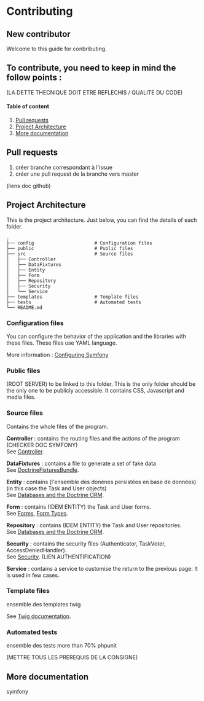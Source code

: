 # Contributing

## New contributor

Welcome to this guide for conbributing.

To contribute, you need to keep in mind the follow points :
- 


(LA DETTE THECNIQUE DOIT ETRE REFLECHIS / QUALITE DU CODE)  

#### Table of content

1. [Pull requests](#pull-requests)
2. [Project Architecture](#architecture)
3. [More documentation](#more)

## <a name="pull-requests"></a>Pull requests

1. créer branche correspondant à l'issue
2. créer une pull request de la branche vers master

(liens doc github)

## <a name="architecture"></a>Project Architecture
This is the project architecture. Just below, you can find the details of each folder.

    .
    ├── config                      # Configuration files
    ├── public                      # Public files
    ├── src                         # Source files
    │   ├── Controller              
    │   ├── DataFixtures         
    │   ├── Entity              
    │   ├── Form         
    │   ├── Repository         
    │   ├── Security
    |   └── Service           
    ├── templates                   # Template files
    ├── tests                       # Automated tests
    └── README.md

### Configuration files
You can configure the behavior of the application and the libraries with these files. These files use YAML language.

More information : [Configuring Symfony](https://symfony.com/doc/current/configuration.html)

### Public files

(ROOT SERVER) to be linked to this folder. This is the only folder should be the only one to be publicly accessible. It contains CSS, Javascript and media files.

### Source files

Contains the whole files of the program.

**Controller** : contains the routing files and the actions of the program (CHECKER DOC SYMFONY)  
See [Controller](https://symfony.com/doc/current/controller.html).



**DataFixtures** : contains a file to generate a set of fake data  
See [DoctrineFixturesBundle](https://symfony.com/bundles/DoctrineFixturesBundle/current/index.html).


**Entity** : contains (l'ensemble des donénes persistées en base de données) (in this case the Task and User objects)  
See [Databases and the Doctrine ORM](https://symfony.com/doc/current/doctrine.html).

**Form** : contains (IDEM ENTITY) the Task and User forms.  
See [Forms](https://symfony.com/doc/current/forms.html), [Form Types](https://symfony.com/doc/current/reference/forms/types.html).

**Repository** : contains (IDEM ENTITY) the Task and User repositories.  
See [Databases and the Doctrine ORM](https://symfony.com/doc/current/doctrine.html).

**Security** : contains the security files (Authenticator, TaskVoter, AccessDeniedHandler).  
See [Security](https://symfony.com/doc/current/security.html).
(LIEN AUTHENTIFICATION)

**Service** : contains a service to customise the return to the previous page. It is used in few cases.  


### Template files
ensemble des templates
twig

See [Twig documentation](https://twig.symfony.com/doc/3.x/).

### Automated tests
ensemble des tests
more than 70% 
phpunit

(METTRE TOUS LES PREREQUIS DE LA CONSIGNE)

## <a name="more"></a>More documentation

symfony 

